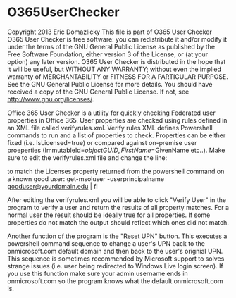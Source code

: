 O365UserChecker
===============
Copyright 2013 Eric Domazlicky
This file is part of O365 User Checker
O365 User Checker is free software: you can redistribute it and/or modify it under the terms of the GNU General Public License as published by the Free Software Foundation, either version 3 of the License, or (at your option) any later version.
O365 User Checker is distributed in the hope that it will be useful, but WITHOUT ANY WARRANTY; without even the implied warranty of MERCHANTABILITY or FITNESS FOR A PARTICULAR PURPOSE. See the GNU General Public License for more details.
You should have received a copy of the GNU General Public License. If not, see http://www.gnu.org/licenses/. 

Office 365 User Checker is a utility for quickly checking Federated user properties in Office 365. User properties are checked using rules defined in an XML file called verifyrules.xml. Verify rules XML defines Powershell commands to run and a list of properties to check. Properties can be either fixed (i.e. IsLicensed=true) or compared against on-premise user proeperties (ImmutableId=$objectGUID,FirstName=$GivenName etc..). Make sure to edit the verifyrules.xml file and change the line:
<match property="Licenses" value="{myo365domain:EXCHANGESTANDARD_STUDENT}"/>

to match the Licenses property returned from the powershell command on a known good user:
get-msoluser -userprincipalname gooduser@yourdomain.edu | fl

After editing the verifyrules.xml you will be able to click "Verify User" in the program to verify a user and return the results of all property matches. For a normal user the result should be ideally true for all properties. If some properties do not match the output should reflect which ones did not match.

Another function of the program is the "Reset UPN" button. This executes a powershell command sequence to change a user's UPN back to the onmicrosoft.com default domain and then back to the user's orignial UPN. This sequence is sometimes recommended by Microsoft support to solves strange issues (i.e. user being redirected to Windows Live login screen). If you use this function make sure your admin username ends in onmicrosoft.com so the program knows what the default onmicrosoft.com is.

